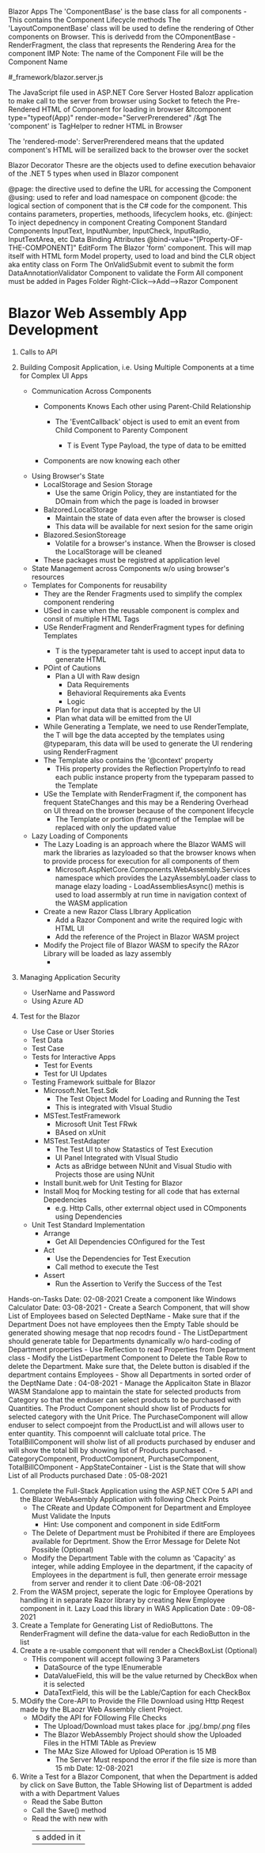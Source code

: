 Blazor Apps
The 'ComponentBase' is the base class for all components - This contains the Component Lifecycle methods The 'LayoutComponentBase' class will be used to define the rendering of Other components on Browser. This is derivedd from the COmponentBase - RenderFragment, the class that represents the Rendering Area for the component IMP Note: The name of the Component File will be the Component Name

#_framework/blazor.server.js

The JavaScript file used in ASP.NET Core Server Hosted Balozr application to make call to the server from browser using Socket to fetech the Pre-Rendered HTML of Component for loading in browser
 &ltcomponent type="typeof(App)" render-mode="ServerPrerendered" /&gt
The 'component' is TagHelper to redner HTML in Browser

The 'rendered-mode': ServerPrerendered means that the updated component's HTML will be serailized back to the browser over the socket

Blazor Decorator
Thesre are the objects used to define execution behavaior of the .NET 5 types when used in Blazor component

@page: the directive used to define the URL for accessing the Component
@using: used to refer and load namespace on component
@code: the logical section of component that is the C# code for the component. This contains parameters, properties, methoods, lifecyclem hooks, etc.
@inject: To inject depednency in component
Creating Component
Standard Components
InputText, InputNumber, InputCheck, InputRadio, InputTextArea, etc
Data Binding Attributes
@bind-value="[Property-OF-THE-COMPONENT]"
EditForm
The Blazor 'form' component. This will map itself with HTML form
Model property, used to load and bind the CLR object aka entity class on Form
The OnValidSubmit event to submit the form
DataAnnotationValidator
Component to validate the Form
All component must be added in Pages Folder
Right-Click-->Add-->Razor Component


# Blazor Web Assembly App Development
1. Calls to API
2. Building Composit Application, i.e. Using Multiple Components at a time for Complex UI Apps
	- Communication Across Components
		- Components Knows Each other using Parent-Child Relationship
			- The 'EventCallback<T>' object is used to emit an event from Child Component to Parenty Component
				- T is Event Type Payload, the type of data to be emitted

		- Components are now knowing each other
	- Using Browser's State
		- LocalStorage and Sesion Storage
			- Use the same Origin Policy, they are instantiated for the DOmain from which the page is loaded in browser 
		- Balzored.LocalStorage
			- Maintain the  state of data even after the browser is closed 
			- This data will be available for next sesion for the same origin
		- Blazored.SesionStoreage
			- Volatile for a browser's instance. When the Browser is closed the LocalStorage will be cleaned
		- These packages must be registred at application level	
	- State Management across Components w/o using browser's resources
	- Templates for Components for reusability
		- They are the Render Fragments used to simplify the complex component rendering
		- USed in case when the reusable component is complex and consit of multiple HTML Tags
		- USe RenderFragment and RenderFragment<T> types for defining Templates
			- T is the typeparameter taht is used to accept input data to generate HTML
		- POint of Cautions
			- Plan a UI with Raw design
				- Data Requirements
				- Behavioral Requirements aka Events
				- Logic
			- Plan for input data that is accepted by the UI
			- Plan what data will be emitted from the UI
		-  While Generating a Template, we need to use RenderTemplate<T>, the T will bge the data accepted by the templates using @typeparam, this data will be used to generate the UI rendering using RenderFragment
		- The Template also contains the '@context' property
			- THis property provides the Reflection PropertyInfo to read each public instance property from the typeparam passed to the Template
		- USe the Template with RenderFragment if, the component has frequent StateChanges and this may be a Rendering Overhead on UI thread on the browser because of the component  lifecycle
			- The Template or portion (fragment) of the Templae will be replaced with only the updated value 
	- Lazy Loading of Components
		- The Lazy Loading is an approach where the Blazor WAMS will mark the libraries as lazyloaded so that the browser knows when to provide process for execution for all components of them
			- Microsoft.AspNetCore.Components.WebAssembly.Services namespace which provides 
				the LazyAssemblyLoader class to manage elazy loading
					 - LoadAssembliesAsync() methis is used to load assermbly at run time in navigation context of the WASM application	   
		- Create a new Razor Class LIbrary Application
			- Add a Razor Component and write the required logic with HTML UI
			- Add the reference of the Project in Blazor WASM project
		- Modify the Project file of Blazor WASM to specify the RAzor Library will be loaded as lazy assembly
			- <ItemGroup>
		<BlazorWebAssemblyLazyLoad Include="Product_LazyLoad.dll"></BlazorWebAssemblyLazyLoad>
	</ItemGroup>	

3. Managing Application Security
	- UserName and Password
	- Using Azure AD

4. Test for the Blazor
	- Use Case or User Stories
	- Test Data
	- Test Case
	- Tests for Interactive Apps
		- Test for Events
		- Test for UI Updates
	- Testing Framework suitbale for Blazor
		- Microsoft.Net.Test.Sdk	
			- The Test Object Model for Loading and Running the Test
			- This is integrated with VIsual Studio
		- MSTest.TestFramework
			- Microsoft Unit Test FRwk
			- BAsed on xUnit
		- MSTest.TestAdapter
			- The Test UI to show Statastics of Test Execution
			- UI Panel Integrated with VIsual Studio
			- Acts as aBridge between NUnit and Visual Studio with Projects those are using NUnit
		- Install bunit.web  for Unit Testing for Blazor
		- Install Moq for Mocking testing for all code that has external Depedencies
			- e.g. Http Calls, other exterrnal object used in COmponents using Dependencies
	- Unit Test Standard Implementation
		- Arrange
			- Get All Dependencies COnfigured for the Test
		- Act
			- Use the Dependencies for Test Execution
			- Call method to execute the Test
		- Assert
			- Run the Assertion to Verify the Success of the Test



Hands-on-Tasks
Date: 02-08-2021 Create a component like Windows Calculator
Date: 03-08-2021 
	- Create a Search Component, that will show List of Employees based on Selected DeptName
	- Make sure that if the Department Does not have employees then the Empty Table should be generated showing mesage that nop recodrs found
	- The ListDepartment should generate table for Departments dynamically w/o hard-coding of Department properties
		- Use Reflection to read Properties from Department class
	- Modify the ListDepartment Component to Delete the Table Row to delete the Department. Make sure that, the Delete button is disabled if the department contains Employees
	- Show all Departments in sorted order of the DeptName
Date : 04-08-2021
	- Manage the Applicaiton State in Blazor WASM Standalone app to maintain the state for selected products from Category so that the enduser can select products to be purchased with Quantities. The Product Component should show list of Products for selected category with the Unit Price. The PurchaseComponent will allow enduser to select compoejnt from the ProductList and will allows user to enter quantity. This compoennt will calcluate total price. The TotalBillComponent will sholw list of all products purchased by enduser and will show the total bill by showing list of Products purchased.
	- CategoryComponent, ProductComponent, PurchaseComponent, TotalBillCOmponent
	- AppStateContainer
		- List<Purchase> is the State that will show List of all Products purchased
Date : 05-08-2021
1. Complete the Full-Stack Application using the ASP.NET COre 5 API and the Blazor WebAsembly Application with following Check Points
	- The CReate and Update COmponent for Department and Employee Must Validate the Inputs
		- Hint: Use <DataAnnotatiosValidator/> component and <ValidationSummary/> component in side EditForm
	- The Delete of Department must be Prohibited if there are Employees available for Deprtment. Show the Error Message for Delete Not Possible (Optional)
	- Modify the Department Table with the column as 'Capacity' as integer, while adding Employee in the department, if the capacity of Employees in the department is full, then generate erroir message from server and render it to client
Date :06-08-2021
1. From the WASM project, seperate the logic for Employee Operations by handling it in separate Razor library by creating New Employee component in it. Lazy Load this library in WAS Application
Date : 09-08-2021
1. Create a Template for Generating List of RedioButtons.
	The RenderFragment will define the data-value for each RedioButton in the list
2. Create a re-usable component that will render a CheckBoxList (Optional)
	- THis component will accept following 3 Parameters
		 - DataSource of the type IEnumerable<T>
		 - DataValueField, this will be the value returned by CheckBox when it is selected
		 - DataTextField, this will be the Lable/Caption for each CheckBox
3. MOdify the Core-API to Provide the FIle Download using Http Reqest made by the BLaozr Web Assembly client Project. 
	- MOdify the API for FOllowing FIle Checks
		- The Upload/Download must takes place for .jpg/.bmp/.png files
		- The Blazor WebAssembly Project should show the Uploaded Files in the HTMl TAble as Preview
		- The MAz Size Allowed for Upload OPeration is 15 MB
			- The Server Must respond the error if the file size is more than 15 mb
Date: 12-08-2021
1. Write a Test for a Blazor Component, that when the Department is added by click on Save Button, the Table SHowing list of Department is added with a <tr><td> with Department Values
	- Read the Sabe Button
	- Call the Save() method
	- Read the <table> with new <tr> with <td>s added in it

